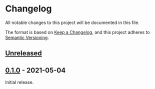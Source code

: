 # Changelog
All notable changes to this project will be documented in this file.

The format is based on [Keep a Changelog](https://keepachangelog.com/en/1.0.0/),
and this project adheres to [Semantic Versioning](https://semver.org/spec/v2.0.0.html).

## [Unreleased]

## [0.1.0] - 2021-05-04

Initial release.


[Unreleased]: https://github.com/jgosmann/bsec/compare/v0.1.0...HEAD
[0.1.0]: https://github.com/jgosmann/bsec/releases/tag/v0.1.0
